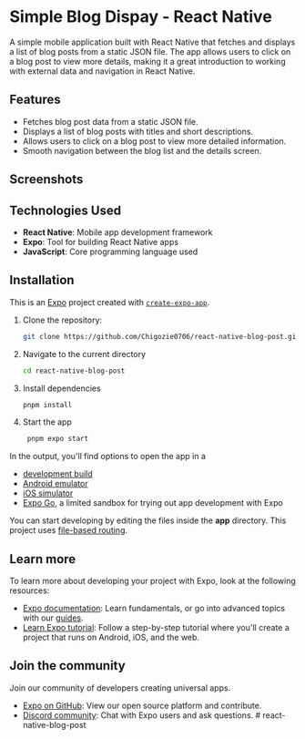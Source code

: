 # Simple Blog Dispay - React Native

A simple mobile application built with React Native that fetches and displays a list of blog posts from a static JSON file. The app allows users to click on a blog post to view more details, making it a great introduction to working with external data and navigation in React Native.

## Features

- Fetches blog post data from a static JSON file.
- Displays a list of blog posts with titles and short descriptions.
- Allows users to click on a blog post to view more detailed information.
- Smooth navigation between the blog list and the details screen.

## Screenshots

## Technologies Used

- **React Native**: Mobile app development framework
- **Expo**: Tool for building React Native apps
- **JavaScript**: Core programming language used

## Installation

This is an [Expo](https://expo.dev) project created with [`create-expo-app`](https://www.npmjs.com/package/create-expo-app).

1. Clone the repository:

   ```bash
   git clone https://github.com/Chigozie0706/react-native-blog-post.git
   ```

2. Navigate to the current directory

   ```bash
   cd react-native-blog-post
   ```

3. Install dependencies

   ```bash
   pnpm install
   ```

4. Start the app

   ```bash
    pnpm expo start
   ```

In the output, you'll find options to open the app in a

- [development build](https://docs.expo.dev/develop/development-builds/introduction/)
- [Android emulator](https://docs.expo.dev/workflow/android-studio-emulator/)
- [iOS simulator](https://docs.expo.dev/workflow/ios-simulator/)
- [Expo Go](https://expo.dev/go), a limited sandbox for trying out app development with Expo

You can start developing by editing the files inside the **app** directory. This project uses [file-based routing](https://docs.expo.dev/router/introduction).

## Learn more

To learn more about developing your project with Expo, look at the following resources:

- [Expo documentation](https://docs.expo.dev/): Learn fundamentals, or go into advanced topics with our [guides](https://docs.expo.dev/guides).
- [Learn Expo tutorial](https://docs.expo.dev/tutorial/introduction/): Follow a step-by-step tutorial where you'll create a project that runs on Android, iOS, and the web.

## Join the community

Join our community of developers creating universal apps.

- [Expo on GitHub](https://github.com/expo/expo): View our open source platform and contribute.
- [Discord community](https://chat.expo.dev): Chat with Expo users and ask questions.
#   r e a c t - n a t i v e - b l o g - p o s t  
 